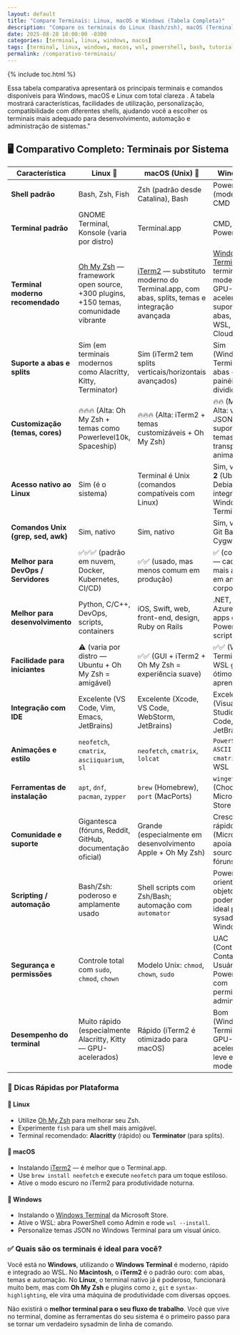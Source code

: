 ```yaml
---
layout: default
title: "Compare Terminais: Linux, macOS e Windows (Tabela Completa)"
description: "Compare os terminais do Linux (bash/zsh), macOS (Terminal/iTerm) e Windows (CMD, PowerShell, WSL). Tabela clara para sysadmins e devs multiplataforma."
date: 2025-08-28 10:00:00 -0300
categories: [terminal, linux, windows, macos]
tags: [terminal, linux, windows, macos, wsl, powershell, bash, tutorial]
permalink: /comparativo-terminais/
---
```





{% include toc.html %}


<section class="post-content">


<p>Essa tabela comparativa apresentará os principais terminais e comandos disponíveis para Windows, macOS e Linux com total clareza . A tabela mostrará características, facilidades de utilização, personalização, compatibilidade com diferentes shells, ajudando você a escolher os terminais mais adequado para desenvolvimento, automação e administração de sistemas."</p>


<h2>🖥️ Comparativo Completo: Terminais por Sistema</h2>

<table class="evergreen-table">
  <thead>
    <tr>
      <th>Característica</th>
      <th>Linux 🐧</th>
      <th>macOS (Unix) 🍏</th>
      <th>Windows 💾</th>
    </tr>
  </thead>
  <tbody>
    <tr>
      <td data-label="Característica"><strong>Shell padrão</strong></td>
      <td data-label="Linux 🐧">Bash, Zsh, Fish</td>
      <td data-label="macOS (Unix) 🍏">Zsh (padrão desde Catalina), Bash</td>
      <td data-label="Windows 💾">PowerShell (moderno), CMD (legado)</td>
    </tr>
    <tr>
      <td data-label="Característica"><strong>Terminal padrão</strong></td>
      <td data-label="Linux 🐧">GNOME Terminal, Konsole (varia por distro)</td>
      <td data-label="macOS (Unix) 🍏">Terminal.app</td>
      <td data-label="Windows 💾">CMD, PowerShell</td>
    </tr>
    <tr>
      <td data-label="Característica"><strong>Terminal moderno recomendado</strong></td>
      <td data-label="Linux 🐧"><a href="https://ohmyz.sh">Oh My Zsh</a> — framework open source, +300 plugins, +150 temas, comunidade vibrante</td>
      <td data-label="macOS (Unix) 🍏"><a href="https://iterm2.com">iTerm2</a> — substituto moderno do Terminal.app, com abas, splits, temas e integração avançada</td>
      <td data-label="Windows 💾"><a href="https://aka.ms/terminal">Windows Terminal</a> — terminal moderno, GPU-acelerado, suporte a abas, perfis, WSL, Azure Cloud Shell</td>
    </tr>
    <tr>
      <td data-label="Característica"><strong>Suporte a abas e splits</strong></td>
      <td data-label="Linux 🐧">Sim (em terminais modernos como Alacritty, Kitty, Terminator)</td>
      <td data-label="macOS (Unix) 🍏">Sim (iTerm2 tem splits verticais/horizontais avançados)</td>
      <td data-label="Windows 💾">Sim (Windows Terminal tem abas + painéis divididos)</td>
    </tr>
    <tr>
      <td data-label="Característica"><strong>Customização (temas, cores)</strong></td>
      <td data-label="Linux 🐧">🔥🔥🔥 (Alta: Oh My Zsh + temas como Powerlevel10k, Spaceship)</td>
      <td data-label="macOS (Unix) 🍏">🔥🔥🔥 (Alta: iTerm2 + temas customizáveis + Oh My Zsh)</td>
      <td data-label="Windows 💾">🔥🔥 (Média-Alta: via JSON, suporte a temas, transparência, animações)</td>
    </tr>
    <tr>
      <td data-label="Característica"><strong>Acesso nativo ao Linux</strong></td>
      <td data-label="Linux 🐧">Sim (é o sistema)</td>
      <td data-label="macOS (Unix) 🍏">Terminal é Unix (comandos compatíveis com Linux)</td>
      <td data-label="Windows 💾">Sim, via <strong>WSL 2</strong> (Ubuntu, Debian, etc — integrado ao Windows Terminal)</td>
    </tr>
    <tr>
      <td data-label="Característica"><strong>Comandos Unix (grep, sed, awk)</strong></td>
      <td data-label="Linux 🐧">Sim, nativo</td>
      <td data-label="macOS (Unix) 🍏">Sim, nativo</td>
      <td data-label="Windows 💾">Sim, via WSL, Git Bash ou Cygwin</td>
    </tr>
    <tr>
      <td data-label="Característica"><strong>Melhor para DevOps / Servidores</strong></td>
      <td data-label="Linux 🐧">✅✅✅ (padrão em nuvem, Docker, Kubernetes, CI/CD)</td>
      <td data-label="macOS (Unix) 🍏">✅✅ (usado, mas menos comum em produção)</td>
      <td data-label="Windows 💾">✅ (com WSL — cada vez mais adotado em ambientes corporativos)</td>
    </tr>
    <tr>
      <td data-label="Característica"><strong>Melhor para desenvolvimento</strong></td>
      <td data-label="Linux 🐧">Python, C/C++, DevOps, scripts, containers</td>
      <td data-label="macOS (Unix) 🍏">iOS, Swift, web, front-end, design, Ruby on Rails</td>
      <td data-label="Windows 💾">.NET, C#, Azure, Unity, apps desktop, PowerShell scripting</td>
    </tr>
    <tr>
      <td data-label="Característica"><strong>Facilidade para iniciantes</strong></td>
      <td data-label="Linux 🐧">⚠️ (varia por distro — Ubuntu + Oh My Zsh = amigável)</td>
      <td data-label="macOS (Unix) 🍏">✅✅ (GUI + iTerm2 + Oh My Zsh = experiência suave)</td>
      <td data-label="Windows 💾">✅✅ (Windows Terminal + WSL guiado = ótimo para aprendizado)</td>
    </tr>
    <tr>
      <td data-label="Característica"><strong>Integração com IDE</strong></td>
      <td data-label="Linux 🐧">Excelente (VS Code, Vim, Emacs, JetBrains)</td>
      <td data-label="macOS (Unix) 🍏">Excelente (Xcode, VS Code, WebStorm, JetBrains)</td>
      <td data-label="Windows 💾">Excelente (Visual Studio, VS Code, Rider, JetBrains)</td>
    </tr>
    <tr>
      <td data-label="Característica"><strong>Animações e estilo</strong></td>
      <td data-label="Linux 🐧"><code>neofetch</code>, <code>cmatrix</code>, <code>asciiquarium</code>, <code>sl</code></td>
      <td data-label="macOS (Unix) 🍏"><code>neofetch</code>, <code>cmatrix</code>, <code>lolcat</code></td>
      <td data-label="Windows 💾"><code>PowerShell + ASCII art</code>, <code>cmatrix</code> no WSL</td>
    </tr>
    <tr>
      <td data-label="Característica"><strong>Ferramentas de instalação</strong></td>
      <td data-label="Linux 🐧"><code>apt</code>, <code>dnf</code>, <code>pacman</code>, <code>zypper</code></td>
      <td data-label="macOS (Unix) 🍏"><code>brew</code> (Homebrew), <code>port</code> (MacPorts)</td>
      <td data-label="Windows 💾"><code>winget</code>, <code>choco</code> (Chocolatey), Microsoft Store</td>
    </tr>
    <tr>
      <td data-label="Característica"><strong>Comunidade e suporte</strong></td>
      <td data-label="Linux 🐧">Gigantesca (fóruns, Reddit, GitHub, documentação oficial)</td>
      <td data-label="macOS (Unix) 🍏">Grande (especialmente em desenvolvimento Apple + Oh My Zsh)</td>
      <td data-label="Windows 💾">Crescendo rápido (Microsoft apoia open source, fóruns ativos)</td>
    </tr>
    <tr>
      <td data-label="Característica"><strong>Scripting / automação</strong></td>
      <td data-label="Linux 🐧">Bash/Zsh: poderoso e amplamente usado</td>
      <td data-label="macOS (Unix) 🍏">Shell scripts com Zsh/Bash; automação com <code>automator</code></td>
      <td data-label="Windows 💾">PowerShell: orientado a objetos, muito poderoso, ideal para sysadmin Windows</td>
    </tr>
    <tr>
      <td data-label="Característica"><strong>Segurança e permissões</strong></td>
      <td data-label="Linux 🐧">Controle total com <code>sudo</code>, <code>chmod</code>, <code>chown</code></td>
      <td data-label="macOS (Unix) 🍏">Modelo Unix: <code>chmod</code>, <code>chown</code>, <code>sudo</code></td>
      <td data-label="Windows 💾">UAC (Controle de Conta de Usuário), PowerShell com permissão de administrador</td>
    </tr>
    <tr>
      <td data-label="Característica"><strong>Desempenho do terminal</strong></td>
      <td data-label="Linux 🐧">Muito rápido (especialmente Alacritty, Kitty — GPU-acelerados)</td>
      <td data-label="macOS (Unix) 🍏">Rápido (iTerm2 é otimizado para macOS)</td>
      <td data-label="Windows 💾">Bom (Windows Terminal é GPU-acelerado, leve e moderno)</td>
    </tr>
  </tbody>
</table>

<h3>🔧 Dicas Rápidas por Plataforma</h3>

<h4>🐧 Linux</h4>
<ul>
  <li>Utilize <a href="https://ohmyz.sh">Oh My Zsh</a> para melhorar seu Zsh.</li>
  <li>Experimente <code>fish</code> para um shell mais amigável.</li>
  <li>Terminal recomendado: <strong>Alacritty</strong> (rápido) ou <strong>Terminator</strong> (para splits).</li>
</ul>

<h4>🍏 macOS</h4>
<ul>
  <li>Instalando <a href="https://iterm2.com">iTerm2</a> — é melhor que o Terminal.app.</li>
  <li>Use <code>brew install neofetch</code> e execute <code>neofetch</code> para um toque estiloso.</li>
  <li>Ative o modo escuro no iTerm2 para produtividade noturna.</li>
</ul>

<h4>💾 Windows</h4>
<ul>
  <li>Instalando o <a href="https://aka.ms/terminal">Windows Terminal</a> da Microsoft Store.</li>
  <li>Ative o WSL: abra PowerShell como Admin e rode <code>wsl --install</code>.</li>
  <li>Personalize temas JSON no Windows Terminal para um visual único.</li>
</ul>

<h3>✅ Quais são os terminais é ideal para você?</h3>

<p>Você está no <strong>Windows</strong>, utilizando o <strong>Windows Terminal</strong> é moderno, rápido e integrado ao WSL.  
No <strong>Macintosh</strong>, o <strong>iTerm2</strong> é o padrão ouro: com abas, temas e automação.  
No <strong>Linux</strong>, o terminal nativo já é poderoso, funcionará muito bem, mas com <strong>Oh My Zsh</strong> e plugins como <code>z</code>, <code>git</code> e <code>syntax-highlighting</code>, ele vira uma máquina de produtividade com diversas opçoes.</p>

<p>Não existirá o <strong>melhor terminal para o seu fluxo de trabalho</strong>.  
Você que vive no terminal, domine as ferramentas do seu sistema é o primeiro passo para se tornar um verdadeiro sysadmin de linha de comando.</p>

